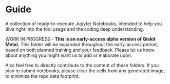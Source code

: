 # Guide

A collection of ready-to-execute Jupyter Notebooks, intended to help you dive right into the tool usage and the coding deep understanding.

WORK IN PROGRESS - **This is an early-access alpha version of Qiskit Metal.** This folder will be expanded throughout the early-access period, based on both planned training and your feedback. Please let us know about anything you might want us to add or elaborate upon.

Also feel free to directly contribute to the content of these folders. If you plan to submit notebooks, please clear the cells from any generated image, to minimize the repo data footprint.
